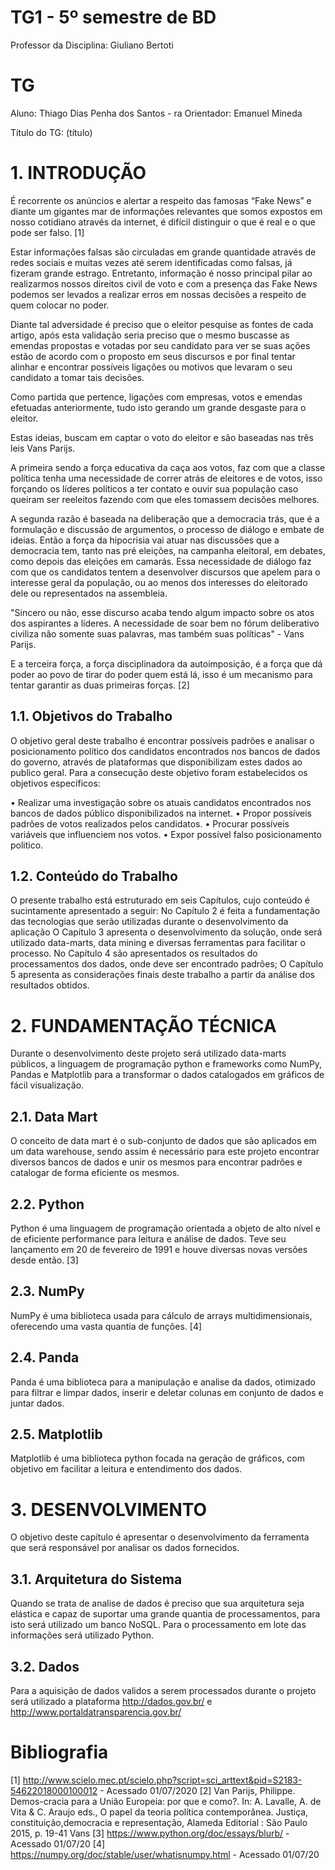 # TG1 - 5º semestre de BD

 

Professor da Disciplina: Giuliano Bertoti 

 

# TG

 

Aluno: Thiago Dias Penha dos Santos - ra
Orientador: Emanuel Mineda

 

Título do TG: (título)

 


 
# 1.	INTRODUÇÃO


É recorrente os anúncios e alertar a respeito das famosas “Fake News” e diante um gigantes mar de informações relevantes que somos expostos em nosso cotidiano através da internet, é difícil distinguir o que é real e o que pode ser falso. [1]

Estar informações falsas são circuladas em grande quantidade através de redes sociais e muitas vezes até serem identificadas como falsas, já fizeram grande estrago.
Entretanto, informação é nosso principal pilar ao realizarmos nossos direitos civil de voto e com a presença das Fake News podemos ser levados a realizar erros em nossas decisões a respeito de quem colocar no poder.

Diante tal adversidade é preciso que o eleitor pesquise as fontes de cada artigo, após esta validação seria preciso que o mesmo buscasse as emendas propostas e votadas por seu candidato para ver se suas ações estão de acordo com o proposto em seus discursos e por final tentar alinhar e encontrar possíveis ligações ou motivos que levaram o seu candidato a tomar tais decisões.

Como partida que pertence, ligações com empresas, votos e emendas efetuadas anteriormente, tudo isto gerando um grande desgaste para o eleitor.

Estas ideias, buscam em captar o voto do eleitor e são baseadas nas três leis Vans Parijs.

A primeira sendo a força educativa da caça aos votos, faz com que a classe política tenha uma necessidade de correr atrás de eleitores e de votos, isso forçando os líderes políticos a ter contato e ouvir sua população caso queiram ser reeleitos fazendo com que eles tomassem decisões melhores. 

A segunda razão é baseada na deliberação que a democracia trás, que é a formulação e discussão de argumentos, o processo de diálogo e embate de ideias. Então a força da hipocrisia vai atuar nas discussões que a democracia tem, tanto nas pré eleições, na campanha eleitoral, em debates, como depois das eleições em camarás. Essa necessidade de diálogo faz com que os candidatos tentem a desenvolver discursos que apelem para o interesse geral da população, ou ao menos dos interesses do eleitorado dele ou representados na assembleia. 

"Sincero ou não, esse discurso acaba tendo algum impacto sobre os atos dos aspirantes a líderes. A necessidade de soar bem no fórum deliberativo civiliza não somente suas palavras, mas também suas políticas" - Vans Parijs.

E a terceira força, a força disciplinadora da autoimposição, é a força que dá poder ao povo de tirar do poder quem está lá, isso é um mecanismo para tentar garantir as duas primeiras forças. [2]

## 1.1. Objetivos do Trabalho 
O objetivo geral deste trabalho é encontrar possíveis padrões e analisar o posicionamento político dos candidatos encontrados nos bancos de dados do governo, através de plataformas que disponibilizam estes dados ao publico geral.
Para a consecução deste objetivo foram estabelecidos os objetivos específicos:

•	Realizar uma investigação sobre os atuais candidatos encontrados nos bancos de dados público disponibilizados na internet.
•	Propor possíveis padrões de votos realizados pelos candidatos.
•	Procurar possíveis variáveis que influenciem nos votos.
•	Expor possível falso posicionamento politico.


## 1.2. Conteúdo do Trabalho
O presente trabalho está estruturado em seis Capítulos, cujo conteúdo é sucintamente apresentado a seguir:
No Capítulo 2 é feita a fundamentação das tecnologias que serão utilizadas durante o desenvolvimento da aplicação
O Capítulo 3 apresenta o desenvolvimento da solução, onde será utilizado data-marts, data mining e diversas ferramentas para facilitar o processo.
No Capítulo 4 são apresentados os resultados do processamentos dos dados, onde deve ser encontrado padrões;
O Capítulo 5 apresenta as considerações finais  deste trabalho a partir da análise dos resultados obtidos.

# 2. FUNDAMENTAÇÃO TÉCNICA
Durante o desenvolvimento deste projeto será utilizado data-marts públicos, a linguagem de programação python e frameworks como NumPy, Pandas e Matplotlib para a transformar o dados catalogados em gráficos de fácil visualização.

## 2.1. Data Mart
O conceito de data mart é o sub-conjunto de dados que são aplicados em um data warehouse, sendo assim é necessário para este projeto encontrar diversos bancos de dados e unir os mesmos para encontrar padrões e catalogar de forma eficiente os mesmos.

## 2.2. Python
Python é uma linguagem de programação orientada a objeto de alto nível e de eficiente performance para leitura e análise de dados. Teve seu lançamento em 20 de fevereiro de 1991 e houve diversas novas versões desde então. [3]

## 2.3. NumPy
NumPy é uma biblioteca usada para cálculo de arrays multidimensionais, oferecendo uma vasta quantia de funções. [4]

## 2.4. Panda
Panda é uma biblioteca para a manipulação e analise da dados, otimizado para filtrar e limpar dados, inserir e deletar colunas em conjunto de dados e juntar dados.

## 2.5. Matplotlib
Matplotlib é uma biblioteca python focada na geração de gráficos, com objetivo em facilitar a leitura e entendimento dos dados.


# 3. DESENVOLVIMENTO
O objetivo deste capítulo é apresentar o desenvolvimento da ferramenta que será responsável por analisar os dados fornecidos.

## 3.1. Arquitetura do Sistema
Quando se trata de analise de dados é preciso que sua arquitetura seja elástica e capaz de suportar uma grande quantia de processamentos, para isto será utilizado um banco NoSQL.
Para o processamento em lote das informações será utilizado Python.

## 3.2. Dados
Para a aquisição de dados validos a serem processados durante o projeto será utilizado a plataforma http://dados.gov.br/ e http://www.portaldatransparencia.gov.br/

# Bibliografia
[1] http://www.scielo.mec.pt/scielo.php?script=sci_arttext&pid=S2183-54622018000100012 - Acessado 01/07/2020
[2] Van Parijs, Philippe. Demos-cracia para a União Europeia: por que e como?. In: A. Lavalle, A. de Vita & C. Araujo eds., O papel da teoria política contemporânea. Justiça, constituição,democracia e representação, Alameda Editorial  : São Paulo 2015, p. 19-41 Vans
[3] https://www.python.org/doc/essays/blurb/ - Acessado 01/07/20
[4] https://numpy.org/doc/stable/user/whatisnumpy.html - Acessado 01/07/20


